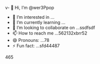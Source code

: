 v- 👋 Hi, I’m @wer3Ppop
- 👀 I’m interested in ...
- 🌱 I’m currently learning ...
- 💞️ I’m looking to collaborate on ...ssdfsdf
- 📫 How to reach me ...562132xbrr52
- 😄 Pronouns: ...78
- ⚡ Fun fact: ...sfd44487

<!---jl456asd
wer3Ppop/wer3Ppop is a ✨ special ✨ repository 2because its `README.md` (this file) appears on your GitHub profile.
You can click the Preview link to take a look at your changes.
--->465
